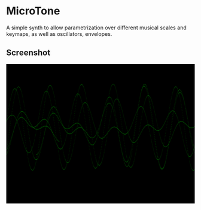 # MicroTone
A simple synth to allow parametrization over different musical scales and keymaps, as well as oscillators, envelopes.

## Screenshot
![MicroToneOscilloscope](screenshot.png "MicroTone")